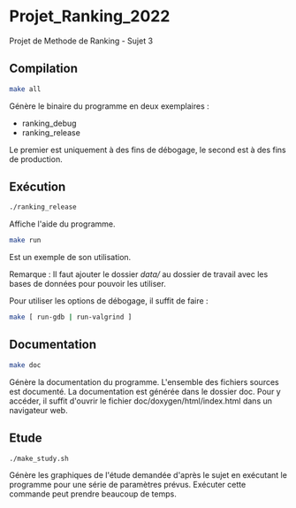 # Projet_Ranking_2022
Projet de Methode de Ranking - Sujet 3

## Compilation
```bash
make all
```
Génère le binaire du programme en deux exemplaires :
- ranking_debug
- ranking_release

Le premier est uniquement à des fins de débogage, le second est à des fins de production.

## Exécution
```bash
./ranking_release
```
Affiche l'aide du programme.

```bash
make run
```
Est un exemple de son utilisation.

Remarque : Il faut ajouter le dossier _data/_ au dossier de travail avec les bases de données pour pouvoir les utiliser.

Pour utiliser les options de débogage, il suffit de faire :
```bash
make [ run-gdb | run-valgrind ]
```

## Documentation
```bash
make doc
```
Génère la documentation du programme. L'ensemble des fichiers sources est documenté. La documentation est générée dans le dossier doc. Pour y accéder, il suffit d'ouvrir le fichier doc/doxygen/html/index.html dans un navigateur web.

## Etude
```bash
./make_study.sh
```

Génère les graphiques de l'étude demandée d'après le sujet en exécutant le programme pour une série de paramètres prévus. Exécuter cette commande peut prendre beaucoup de temps.
